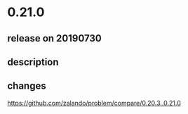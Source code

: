 # 0.21.0

## release on 20190730

## description

## changes

<a href="https://github.com/zalando/problem/compare/0.20.3..0.21.0">https://github.com/zalando/problem/compare/0.20.3..0.21.0</a>

